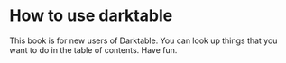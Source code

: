 # How to use darktable
This book is for new users of Darktable. You can look up things that you want to do in the table of contents.
Have fun.
